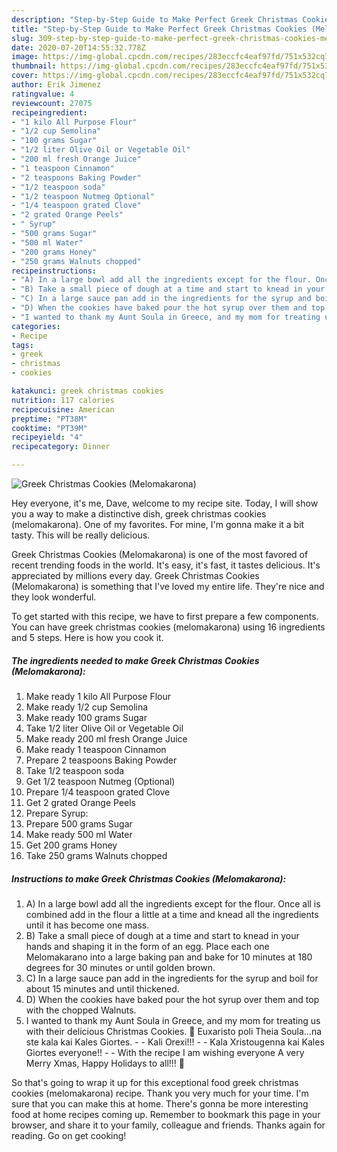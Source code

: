 ```yaml
---
description: "Step-by-Step Guide to Make Perfect Greek Christmas Cookies (Melomakarona)"
title: "Step-by-Step Guide to Make Perfect Greek Christmas Cookies (Melomakarona)"
slug: 309-step-by-step-guide-to-make-perfect-greek-christmas-cookies-melomakarona
date: 2020-07-20T14:55:32.778Z
image: https://img-global.cpcdn.com/recipes/283eccfc4eaf97fd/751x532cq70/greek-christmas-cookies-melomakarona-recipe-main-photo.jpg
thumbnail: https://img-global.cpcdn.com/recipes/283eccfc4eaf97fd/751x532cq70/greek-christmas-cookies-melomakarona-recipe-main-photo.jpg
cover: https://img-global.cpcdn.com/recipes/283eccfc4eaf97fd/751x532cq70/greek-christmas-cookies-melomakarona-recipe-main-photo.jpg
author: Erik Jimenez
ratingvalue: 4
reviewcount: 27075
recipeingredient:
- "1 kilo All Purpose Flour"
- "1/2 cup Semolina"
- "100 grams Sugar"
- "1/2 liter Olive Oil or Vegetable Oil"
- "200 ml fresh Orange Juice"
- "1 teaspoon Cinnamon"
- "2 teaspoons Baking Powder"
- "1/2 teaspoon soda"
- "1/2 teaspoon Nutmeg Optional"
- "1/4 teaspoon grated Clove"
- "2 grated Orange Peels"
- " Syrup"
- "500 grams Sugar"
- "500 ml Water"
- "200 grams Honey"
- "250 grams Walnuts chopped"
recipeinstructions:
- "A) In a large bowl add all the ingredients except for the flour. Once all is combined add in the flour a little at a time and knead all the ingredients until it has become one mass."
- "B) Take a small piece of dough at a time and start to knead in your hands and shaping it in the form of an egg. Place each one Melomakarano into a large baking pan and bake for 10 minutes at 180 degrees for 30 minutes or until golden brown."
- "C) In a large sauce pan add in the ingredients for the syrup and boil for about 15 minutes and until thickened."
- "D) When the cookies have baked pour the hot syrup over them and top with the chopped Walnuts."
- "I wanted to thank my Aunt Soula in Greece, and my mom for treating us with their delicious Christmas Cookies. 🙂 Euxaristo poli Theia Soula…na ste kala kai Kales Giortes.  Kali Orexi!!!   Kala Xristougenna kai Kales Giortes everyone!!  With the recipe I am wishing everyone A very Merry Xmas, Happy Holidays to all!!! 🙂"
categories:
- Recipe
tags:
- greek
- christmas
- cookies

katakunci: greek christmas cookies 
nutrition: 117 calories
recipecuisine: American
preptime: "PT38M"
cooktime: "PT39M"
recipeyield: "4"
recipecategory: Dinner

---
```



![Greek Christmas Cookies (Melomakarona)](https://img-global.cpcdn.com/recipes/283eccfc4eaf97fd/751x532cq70/greek-christmas-cookies-melomakarona-recipe-main-photo.jpg)

Hey everyone, it's me, Dave, welcome to my recipe site. Today, I will show you a way to make a distinctive dish, greek christmas cookies (melomakarona). One of my favorites. For mine, I'm gonna make it a bit tasty. This will be really delicious.

Greek Christmas Cookies (Melomakarona) is one of the most favored of recent trending foods in the world. It's easy, it's fast, it tastes delicious. It's appreciated by millions every day. Greek Christmas Cookies (Melomakarona) is something that I've loved my entire life. They're nice and they look wonderful.




To get started with this recipe, we have to first prepare a few components. You can have greek christmas cookies (melomakarona) using 16 ingredients and 5 steps. Here is how you cook it.

<!--inarticleads1-->

##### The ingredients needed to make Greek Christmas Cookies (Melomakarona):

1. Make ready 1 kilo All Purpose Flour
1. Make ready 1/2 cup Semolina
1. Make ready 100 grams Sugar
1. Take 1/2 liter Olive Oil or Vegetable Oil
1. Make ready 200 ml fresh Orange Juice
1. Make ready 1 teaspoon Cinnamon
1. Prepare 2 teaspoons Baking Powder
1. Take 1/2 teaspoon soda
1. Get 1/2 teaspoon Nutmeg (Optional)
1. Prepare 1/4 teaspoon grated Clove
1. Get 2 grated Orange Peels
1. Prepare  Syrup:
1. Prepare 500 grams Sugar
1. Make ready 500 ml Water
1. Get 200 grams Honey
1. Take 250 grams Walnuts chopped




<!--inarticleads2-->

##### Instructions to make Greek Christmas Cookies (Melomakarona):

1. A) In a large bowl add all the ingredients except for the flour. Once all is combined add in the flour a little at a time and knead all the ingredients until it has become one mass.
1. B) Take a small piece of dough at a time and start to knead in your hands and shaping it in the form of an egg. Place each one Melomakarano into a large baking pan and bake for 10 minutes at 180 degrees for 30 minutes or until golden brown.
1. C) In a large sauce pan add in the ingredients for the syrup and boil for about 15 minutes and until thickened.
1. D) When the cookies have baked pour the hot syrup over them and top with the chopped Walnuts.
1. I wanted to thank my Aunt Soula in Greece, and my mom for treating us with their delicious Christmas Cookies. 🙂 Euxaristo poli Theia Soula…na ste kala kai Kales Giortes. -  - Kali Orexi!!!  -  - Kala Xristougenna kai Kales Giortes everyone!! -  - With the recipe I am wishing everyone A very Merry Xmas, Happy Holidays to all!!! 🙂




So that's going to wrap it up for this exceptional food greek christmas cookies (melomakarona) recipe. Thank you very much for your time. I'm sure that you can make this at home. There's gonna be more interesting food at home recipes coming up. Remember to bookmark this page in your browser, and share it to your family, colleague and friends. Thanks again for reading. Go on get cooking!
